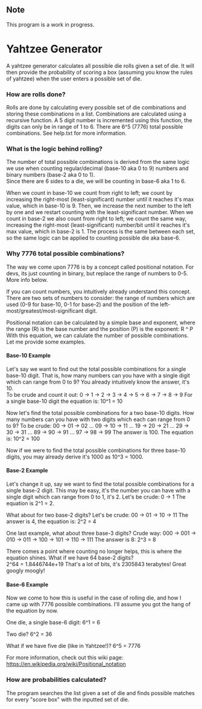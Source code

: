 ## Note
This program is a work in progress.

# Yahtzee Generator
A yahtzee generator calculates all possible die rolls given a set of die.
It will then provide the probability of scoring a box (assuming you know the rules of yahtzee) when the user enters a possible set of die.

### How are rolls done?
Rolls are done by calculating every possible set of die combinations and storing these combinations in a list.
Combinations are calculated using a recursive function.  A 5 digit number is incremented using this function, the digits can only be in range of 1 to 6.
There are 6^5 (7776) total possible combinations.  See help.txt for more information.  

### What is the logic behind rolling?
The number of total possible combinations is derived from the same logic we use when counting regular/decimal (base-10 aka 0 to 9) numbers and binary numbers (base-2 aka 0 to 1).  
Since there are 6 sides to a die, we will be counting in base-6 aka 1 to 6.  

When we count in base-10 we count from right to left; we count by increasing the right-most (least-significant) number until it reaches it's max value, which in base-10 is 9.
Then, we increase the next number to the left by one and we restart counting with the least-significant number.
When we count in base-2 we also count from right to left; we count the same way, increasing the right-most (least-significant) number/bit until it reaches it's max value, which in base-2 is 1.
The process is the same between each set, so the same logic can be applied to counting possible die aka base-6.

### Why 7776 total possible combinations?
The way we come upon 7776 is by a concept called positional notation.  For devs, its just counting in binary, but replace the range of numbers to 0-5.  More info below.

If you can count numbers, you intuitively already understand this concept.
There are two sets of numbers to consider: the range of numbers which are used (0-9 for base-10, 0-1 for base-2) and the position of the left-most/greatest/most-significant digit.

Positional notation can be calculated by a simple base and exponent, where the range (R) is the base number and the position (P) is the exponent: R ^ P
With this equation, we can calulate the number of possible combinations.  Let me provide some examples.

#### Base-10 Example
Let's say we want to find out the total possible combinations for a single base-10 digit.  That is, how many numbers can you have with a single digit which can range from 0 to 9?  You already intuitively know the answer, it's 10.  
To be crude and count it out: 0 -> 1 -> 2 -> 3 -> 4 -> 5 -> 6 -> 7 -> 8 -> 9
For a single base-10 digit the equation is: 10^1 = 10

Now let's find the total possible combinations for a two base-10 digits.  How many numbers can you have with two digits which each can range from 0 to 9?
To be crude: 00 -> 01 -> 02 ... 09 -> 10 -> 11 ... 19 -> 20 -> 21 ... 29 -> 30 -> 31 ... 89 -> 90 -> 91 ... 97 -> 98 -> 99
The answer is 100.  The equation is: 10^2 = 100

Now if we were to find the total possible combinations for three base-10 digits, you may already derive it's 1000 as 10^3 = 1000.

#### Base-2 Example
Let's change it up, say we want to find the total possible combinations for a single base-2 digit. This may be easy, it's the number you can have with a single digit which can range from 0 to 1, it's 2.
Let's be crude: 0 -> 1
The equation is 2^1 = 2.

What about for two base-2 digits?  Let's be crude: 00 -> 01 -> 10 -> 11
The answer is 4, the equation is: 2^2 = 4

One last example, what about three base-3 digits?
Crude way: 000 -> 001 -> 010 -> 011 -> 100 -> 101 -> 110 -> 111
The answer is 8: 2^3 = 8

There comes a point where counting no longer helps, this is where the equation shines.  What if we have 64 base-2 digits?  
2^64 = 1.8446744e+19
That's a lot of bits, it's 2305843 terabytes!  Great googly moogly!

#### Base-6 Example
Now we come to how this is useful in the case of rolling die, and how I came up with 7776 possible combinations.  I'll assume you got the hang of the equation by now.

One die, a single base-6 digit: 6^1 = 6

Two die?  6^2 = 36

What if we have five die (like in Yahtzee!)?  6^5 = 7776

For more information, check out this wiki page: https://en.wikipedia.org/wiki/Positional_notation

### How are probabilities calculated?
The program searches the list given a set of die and finds possible matches for every "score box" with the inputted set of die.

